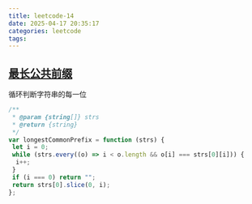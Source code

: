 ```yaml
---
title: leetcode-14
date: 2025-04-17 20:35:17
categories: leetcode
tags:
---
```


## [最长公共前缀](https://leetcode.cn/problems/longest-common-prefix/description/)

循环判断字符串的每一位

```js
/**
 * @param {string[]} strs
 * @return {string}
 */
var longestCommonPrefix = function (strs) {
 let i = 0;
 while (strs.every((o) => i < o.length && o[i] === strs[0][i])) {
  i++;
 }
 if (i === 0) return "";
 return strs[0].slice(0, i);
};
```
